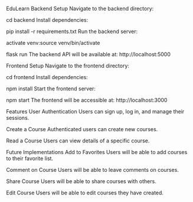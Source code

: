 EduLearn
Backend Setup
Navigate to the backend directory:


cd backend
Install dependencies:


pip install -r requirements.txt
Run the backend server:

activate venv:source venv/bin/activate



flask run
The backend API will be available at:
http://localhost:5000

Frontend Setup
Navigate to the frontend directory:


cd frontend
Install dependencies:


npm install
Start the frontend server:


npm start
The frontend will be accessible at:
http://localhost:3000

Features
User Authentication
Users can sign up, log in, and manage their sessions.

Create a Course
Authenticated users can create new courses.

Read a Course
Users can view details of a specific course.

Future Implementations
Add to Favorites
Users will be able to add courses to their favorite list.

Comment on Course
Users will be able to leave comments on courses.

Share Course
Users will be able to share courses with others.

Edit Course
Users will be able to edit courses they have created.